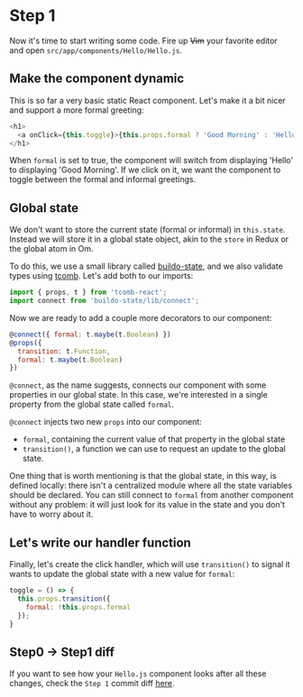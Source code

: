# Step 1

Now it's time to start writing some code. Fire up ~~Vim~~ your favorite editor and open `src/app/components/Hello/Hello.js`.

## Make the component dynamic

This is so far a very basic static React component. Let's make it a bit nicer and support a more formal greeting:

```js
<h1>
  <a onClick={this.toggle}>{this.props.formal ? 'Good Morning' : 'Hello'}</a>
</h1>
```

When `formal` is set to true, the component will switch from displaying 'Hello' to displaying 'Good Morning'. If we click on it, we want the component to toggle between the formal and informal greetings.

## Global state

We don't want to store the current state (formal or informal) in `this.state`. Instead we will store it in a global state object, akin to the `store` in Redux or the global atom in Om.

To do this, we use a small library called [buildo-state](https://github.com/buildo/state), and we also validate types using [tcomb](https://github.com/gcanti/tcomb). Let's add both to our imports:

```js
import { props, t } from 'tcomb-react';
import connect from 'buildo-state/lib/connect';
```

Now we are ready to add a couple more decorators to our component:

```js
@connect({ formal: t.maybe(t.Boolean) })
@props({
  transition: t.Function,
  formal: t.maybe(t.Boolean)
})
```

`@connect`, as the name suggests, connects our component with some properties in our global state. In this case, we're interested in a single property from the global state called `formal`.

`@connect` injects two new `props` into our component:
 * `formal`, containing the current value of that property in the global state
 * `transition()`, a function we can use to request an update to the global state.

One thing that is worth mentioning is that the global state, in this way, is defined locally: there isn't a centralized module where all the state variables should be declared. You can still connect to `formal` from another component without any problem: it will just look for its value in the state and you don't have to worry about it.

## Let's write our handler function

Finally, let's create the click handler, which will use `transition()` to signal it wants to update the global state with a new value for `formal`:

```js
toggle = () => {
  this.props.transition({
    formal: !this.props.formal
  });
}
 ```
## Step0 -> Step1 diff

If you want to see how your `Hello.js` component looks after all these changes, check the `Step 1` commit diff [here](https://github.com/buildo/webseed/commits/tutorial).
